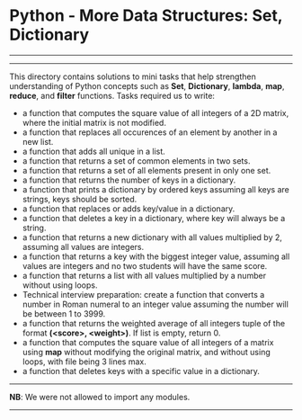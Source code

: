 # Python - More Data Structures: Set, Dictionary
***
***
This directory contains solutions to mini tasks that help strengthen understanding of Python concepts such as **Set**, **Dictionary**, **lambda**, **map**, **reduce**, and **filter** functions. Tasks required us to write:
* a function that computes the square value of all integers of a 2D matrix, where the initial matrix is not modified.
* a function that replaces all occurences of an element by another in a new list.
* a function that adds all unique in a list.
* a function that returns a set of common elements in two sets.
* a function that returns a set of all elements present in only one set.
* a function that returns the number of keys in a dictionary.
* a function that prints a dictionary by ordered keys assuming all keys are strings, keys should be sorted.
* a function that replaces or adds key/value in a dictionary.
* a function that deletes a key in a dictionary, where key will always be a string.
* a function that returns a new dictionary with all values multiplied by 2, assuming all values are integers.
* a function that returns a key with the biggest integer value, assuming all values are integers and no two students will have the same score.
* a function that returns a list with all values multiplied by a number without using loops.
* Technical interview preparation: create a function that converts a number in Roman numeral to an integer value assuming the number will be between 1 to 3999.
* a function that returns the weighted average of all integers tuple of the format **(\<score\>, \<weight\>)**. If list is empty, return 0.
* a function that computes the square value of all integers of a matrix using **map** without modifying the original matrix, and without using loops, with file being 3 lines max.
* a function that deletes keys with a specific value in a dictionary.
***
**NB**: We were not allowed to import any modules.
***
